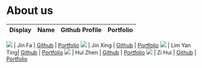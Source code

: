 # About us

Display | Name | Github Profile | Portfolio 
--------|:----:|:--------------:|:---------:

![](https://via.placeholder.com/100.png?text=Photo) | Jin Fa | [Github](https://github.com/jinfayap) | [Portfolio](docs/team/johndoe.md)
![](https://via.placeholder.com/100.png?text=Photo) | Jin Xing | [Github](https://github.com/) | [Portfolio](docs/team/johndoe.md)
![](https://via.placeholder.com/100.png?text=Photo) | Lim Yan Ting| [Github](https://github.com/yantingsanity) | [Portfolio](docs/team/yanting.md)
![](https://via.placeholder.com/100.png?text=Photo) | Hui Zhen | [Github](https://github.com/alwayshuizhen) | [Portfolio](docs/team/johndoe.md)
![](https://via.placeholder.com/100.png?text=Photo) | Zi Hui | [Github](https://github.com/zi-hui) | [Portfolio](docs/team/zihui.md)
